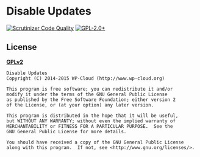 # Disable Updates
[![Scrutinizer Code Quality](https://scrutinizer-ci.com/g/wp-cloud/disable-updates/badges/quality-score.png?b=master)](https://scrutinizer-ci.com/g/wp-cloud/disable-updates/?branch=master)
[![GPL-2.0+](http://img.shields.io/badge/license-GPL--2.0%2B-green.svg)](http://www.gnu.org/licenses/gpl-2.0.html)

## License
__[GPLv2](http://www.gnu.org/licenses/gpl-2.0.html)__

    Disable Updates
    Copyright (C) 2014-2015 WP-Cloud (http://www.wp-cloud.org)

    This program is free software; you can redistribute it and/or
	modify it under the terms of the GNU General Public License
	as published by the Free Software Foundation; either version 2
	of the License, or (at your option) any later version.

	This program is distributed in the hope that it will be useful,
	but WITHOUT ANY WARRANTY; without even the implied warranty of
	MERCHANTABILITY or FITNESS FOR A PARTICULAR PURPOSE.  See the
	GNU General Public License for more details.

	You should have received a copy of the GNU General Public License
	along with this program.  If not, see <http://www.gnu.org/licenses/>.
